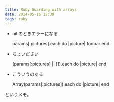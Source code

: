 ```yaml
---
title: Ruby Guarding with arrays
date: 2014-05-16 12:39
tags: ruby
---
```


- nil のときエラーになる

    params[:pictures].each do |picture|
      foobar
    end

- ちょいださい

    (params[:pictures] || []).each do |picture|
    end

- こういうのある

    Array(params[:pictures]).each do |picture|
    end

というメモ。

